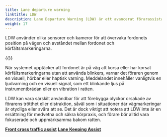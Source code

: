 ```yaml
---
title: Lane departure warning 
linktitle: LDW
description: Lane Departure Warning (LDW) är ett avancerat förarassistanssystem (ADAS) som hjälper förare att undvika att oavsiktligt lämna sin fil under körning.
weight: 17
---
```

<!-- markdownlint-disable MD033 -->

LDW använder olika sensorer och kameror för att övervaka fordonets position på vägen och avståndet mellan fordonet och körfältsmarkeringarna.

{{<evkxdisplayaddarticle />}}

När systemet upptäcker att fordonet är på väg att korsa eller har korsat körfältsmarkeringarna utan att använda blinkers, varnar det föraren genom en visuell, hörbar eller haptisk varning. Meddelandet innehåller vanligtvis en ljudvarning och en visuell signal, som ett blinkande ljus på instrumentbrädan eller en vibration i ratten.

LDW kan vara särskilt användbar för att förebygga olyckor orsakade av förarens trötthet eller distraktion, såväl som i situationer där vägmarkeringar är otydliga eller svåra att se. Det är dock viktigt att notera att LDW inte är en ersättning för medvetna och säkra körpraxis, och förare bör alltid vara fokuserade och uppmärksamma bakom ratten.


<div class="mt-3 mb-3">
    <a href="../frontcrosstrafficassist/" class="text-decoration-none text-black"><strong><i class="bi-arrow-left"></i> Front cross traffic assist</strong></a>
    <a href="../lanekeepingassist/" class="text-decoration-none text-black float-end"><strong>Lane Keeping Assist <i class="bi-arrow-right"></i></strong></a>
</div>